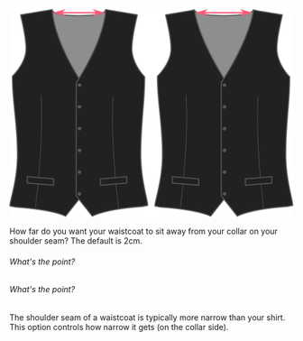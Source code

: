 ![Inserción de cuello](neckinset.svg)

How far do you want your waistcoat to sit away from your collar on your shoulder seam? The default is 2cm.

<Note>

###### What's the point?

###### What's the point?

The shoulder seam of a waistcoat is typically more narrow than your shirt. This option controls how narrow it gets (on the collar side).

</Note>
